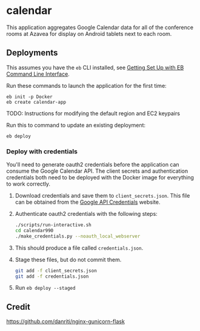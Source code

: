 # calendar

This application aggregates Google Calendar data for all of the conference
rooms at Azavea for display on Android tablets next to each room.

## Deployments

This assumes you have the `eb` CLI installed, see [Getting Set Up with EB Command Line Interface](http://docs.aws.amazon.com/elasticbeanstalk/latest/dg/eb-cli3-getting-set-up.html).

Run these commands to launch the application for the first time:

```
eb init -p Docker
eb create calendar-app
```

TODO: Instructions for modifying the default region and EC2 keypairs

Run this to command to update an existing deployment:

```
eb deploy
```

### Deploy with credentials

You'll need to generate oauth2 credentials before the application
can consume the Google Calendar API. The client secrets and authentication
credentials both need to be deployed with the Docker image for everything
to work correctly.

1. Download credentials and save them to `client_secrets.json`.
This file can be obtained from the [Google API Credentials](https://console.developers.google.com/project/_/apiui/credential) website.

2. Authenticate oauth2 credentials with the following steps:

    ```bash
    ./scripts/run-interactive.sh
    cd calendar990
    ./make_credentials.py --noauth_local_webserver
    ```

3. This should produce a file called `credentials.json`.

4. Stage these files, but do not commit them.

    ```bash
    git add -f client_secrets.json
    git add -f credentials.json
    ```

5. Run `eb deploy --staged`

## Credit

https://github.com/danriti/nginx-gunicorn-flask
